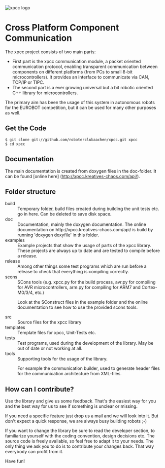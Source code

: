<img src="https://github.com/roboterclubaachen/xpcc/raw/master/doc/images/logo_xpcc.png" alt="xpcc logo" />


Cross Platform Component Communication
======================================

The xpcc project consists of two main parts:

 * First part is the xpcc communication module, a packet oriented
   communication protocol, enabling transparent communication between
   components on different platforms (from PCs to small 8-bit
   microcontrollers). It provides an interface to communicate via CAN,
   TCP/IP or TIPC.
 * The second part is a ever growing universal but a bit robotic oriented
   C++ library for microcontrollers.

The primary aim has been the usage of this system in autonomous robots for
the EUROBOT competition, but it can be used for many other purposes as well.


Get the Code
-------------------------------------------------------------------------------

    $ git clone git://github.com/roboterclubaachen/xpcc.git xpcc
    $ cd xpcc


Documentation
-------------------------------------------------------------------------------

The main documentation is created from doxygen files in the doc-folder. It can
be found [online here] (http://xpcc.kreatives-chaos.com/api/).


Folder structure
-------------------------------------------------------------------------------

<dl>
<dt>build</dt>
<dd>
  Temporary folder, build files created during building the unit tests etc.
  go in here. Can be deleted to save disk space.
</dd>

<dt>doc</dt>
<dd>
  Documentation, mainly the doxygen documentation. The online documentation
  on http://xpcc.kreatives-chaos.com/api/ is build by running
  'doxygen doxyfile' in this folder.
</dd>

<dt>examples</dt>
<dd>
  Example projects that show the usage of parts of the xpcc library. These
  projects are always up to date and are tested to compile before a
  release.
</dd>

<dt>release</dt>
<dd>
  Among other things some test programs which are run before a release to 
  check that everything is compiling correctly.
</dd>

<dt>scons</dt>
<dd>
  SCons tools (e.g. xpcc.py for the build process, avr.py for compiling for
  AVR microcontrollers, arm.py for compiling for ARM7 and Cortex-M0/3/4, etc.)
  
  Look at the SConstruct files in the example folder and the online
  documentation to see how to use the provided scons tools.
</dd>

<dt>src</dt>
<dd>
  Source files for the xpcc library
</dd>

<dt>templates</dt>
<dd>
  Template files for xpcc, Unit-Tests etc.
</dd>

<dt>tests</dt>
<dd>
  Test programs, used during the development of the library. May be
  out of date or not working at all.
</dd>

<dt>tools</dt>
<dd>
  Supporting tools for the usage of the library.
  
  For example the communication builder, used to generate header files for the
  communication architecture from XML-files.
</dd>
</dl>


How can I contribute?
-------------------------------------------------------------------------------

Use the library and give us some feedback. That's the easiest way for you and
the best way for us to see if something is unclear or missing.

If you need a specific feature just drop us a mail and we will look into it.
But don't expect a quick response, we are always busy building robots ;-)

If you want to change the library be sure to read the developer section, to
familiarize yourself with the coding convention, design decisions etc. The
source code is freely available, so feel free to adapt it to your needs. The only
thing we ask you to do is to contribute your changes back. That way everybody
can profit from it.

Have fun!

